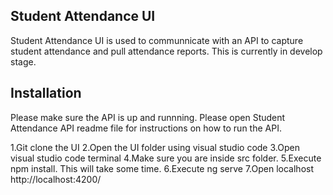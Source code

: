 ## Student Attendance UI
Student Attendance UI is used to communnicate with an API to capture student attendance and pull attendance reports. This is currently in develop stage.

## Installation
Please make sure the API is up and runnning. Please open Student Attendance API readme file for instructions on how to run the API.

1.Git clone the UI
2.Open the UI folder using visual studio code
3.Open visual studio code terminal
4.Make sure you are inside src folder.
5.Execute npm install. This will take some time.
6.Execute ng serve
7.Open localhost http://localhost:4200/
